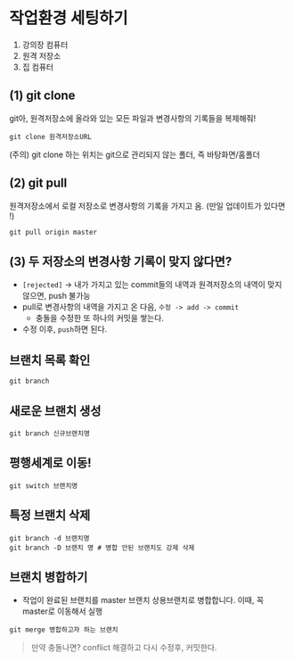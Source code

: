 # 작업환경 세팅하기

1. 강의장 컴퓨터
2. 원격 저장소
3. 집 컴퓨터

## (1) git clone

git아, 원격저장소에 올라와 있는 모든 파일과 변경사항의 기록들을 복제해줘!
```
git clone 원격저장소URL
```

(주의) git clone 하는 위치는 git으로 관리되지 않는 폴더, 즉 바탕화면/홈폴더

## (2) git pull 
원격저장소에서 로컬 저장소로 변경사항의 기록을 가지고 옴. (만일 업데이트가 있다면 !)
```
git pull origin master
```
## (3) 두 저장소의 변경사항 기록이 맞지 않다면?
- `[rejected]` -> 내가 가지고 있는 commit들의 내역과 원격저장소의 내역이 맞지 않으면, push 불가능
- pull로 변경사항의 내역을 가지고 온 다음, `수정 -> add -> commit` 
  - 충돌을 수정한 또 하나의 커밋을 쌓는다.
- 수정 이후, `push`하면 된다.

## 브랜치 목록 확인
```
git branch
```
## 새로운 브랜치 생성
```
git branch 신규브랜치명
```
## 평행세계로 이동!
```
git switch 브랜치명
```
## 특정 브랜치 삭제
```
git branch -d 브랜치명
git branch -D 브랜치 명 # 병합 안된 브랜치도 강제 삭제
```

## 브랜치 병합하기
- 작업이 완료된 브랜치를 master 브랜치 상용브랜치로 병합합니다.
이때, 꼭 master로 이동해서 실행
```
git merge 병합하고자 하는 브랜치
```
> 만약 충돌나면? conflict 해결하고 다시 수정후, 커밋한다.